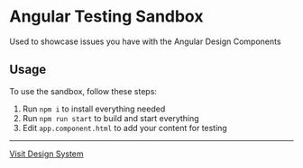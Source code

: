 # Angular Testing Sandbox

Used to showcase issues you have with the Angular Design Components

## Usage

To use the sandbox, follow these steps:

1. Run `npm i` to install everything needed
2. Run `npm run start` to build and start everything
3. Edit `app.component.html` to add your content for testing

---

[Visit Design System](https://design.alberta.ca)

